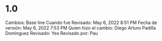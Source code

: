 # 1.0

Cambios: Base line
Cuando fue Revisado: May 6, 2022 8:51 PM
Fecha de  versión: May 6, 2022 7:53 PM
Quien hizo el cambio: Diego Arturo Padilla Domínguez
Revisado: Yes
Revisado por: Pau